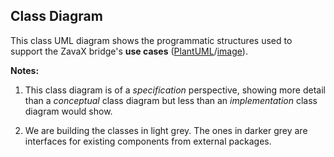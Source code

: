 ## Class Diagram
This class UML diagram shows the programmatic structures used to support the ZavaX bridge's **use cases** ([PlantUML](../Usecase/ZavaX%20Usecases.wsd)/[image](../Usecase/ZavaX%20Usecases.png)).

**Notes:** 

1. This class diagram is of a *specification* perspective, showing more detail than a *conceptual* class diagram but less than an *implementation* class diagram would show.
   
2. We are building the classes in light grey. The ones in darker grey are interfaces for existing components from external packages.